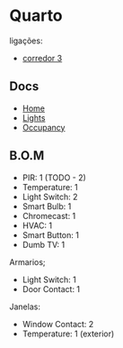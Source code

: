 # Quarto

ligações:
- [corredor 3](./corredores.md)

## Docs
- [Home](./readme.md)
- [Lights](./lights.md)
- [Occupancy](./occupancy.md)

## B.O.M

- PIR: 1   (TODO - 2)
- Temperature: 1
- Light Switch: 2
- Smart Bulb: 1
- Chromecast: 1
- HVAC: 1
- Smart Button: 1
- Dumb TV: 1

Armarios;
  - Light Switch: 1
  - Door Contact: 1

Janelas:
  - Window Contact: 2
  - Temperature: 1 (exterior)